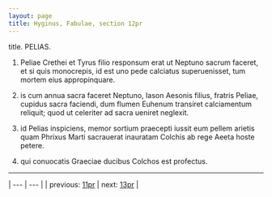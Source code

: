 ```yaml
---
layout: page
title: Hyginus, Fabulae, section 12pr
---
```


title. PELIAS.



1. Peliae Crethei et Tyrus filio responsum erat ut Neptuno sacrum faceret, et si quis monocrepis, id est uno pede calciatus superuenisset, tum mortem eius appropinquare.



2. is cum annua sacra faceret Neptuno, Iason Aesonis filius, fratris Peliae, cupidus sacra faciendi, dum flumen Euhenum transiret calciamentum reliquit; quod ut celeriter ad sacra ueniret neglexit.



3. id Pelias inspiciens, memor sortium praecepti iussit eum pellem arietis quam Phrixus Marti sacrauerat inauratam Colchis ab rege Aeeta hoste petere.



4. qui conuocatis Graeciae ducibus Colchos est profectus.



---

| --- | --- |
| previous: [11pr](../11pr/) | next: [13pr](../13pr/) |